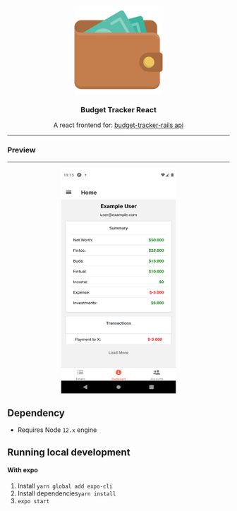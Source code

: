 <p align="center" >
<p align="center" >
    <img alt="budget-tracker-react" src="assets/images/wallet.png" width="200" height="200" />

</p>

<h3 align="center">
  Budget Tracker React
</h3>
<p align="center">
  A react frontend for: 
  <a href="https://github.com/aenrione/budget-tracker-rails">budget-tracker-rails api</a>
</p>
<hr>
<h3>
  Preview
</h3>
<hr>
<p align="center" >
    <img alt="budget-tracker-react" src="preview.png" width="260" height="510" />
</p>


## Dependency

- Requires Node `12.x` engine

## Running local development

#### With expo

1. Install `yarn global add expo-cli`
2. Install dependencies`yarn install`
3. `expo start`

<!-- ## License -->

<!-- - [MIT](LICENSE) -->

